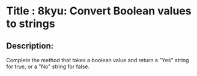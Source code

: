 # Title : 8kyu: Convert Boolean values to strings

## Description:

Complete the method that takes a boolean value and return a "Yes" string for true, or a "No" string for false.
